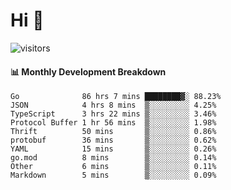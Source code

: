 # Hi 👋
 
![visitors](https://visitor-badge.glitch.me/badge?page_id=sorcererxw.sorcererx)

#### 📊 Monthly Development Breakdown

<!--START_SECTION:waka-->
```text
Go              86 hrs 7 mins ████████▓░ 88.23%
JSON            4 hrs 8 mins  ▒░░░░░░░░░ 4.25%
TypeScript      3 hrs 22 mins ▒░░░░░░░░░ 3.46%
Protocol Buffer 1 hr 56 mins  ▒░░░░░░░░░ 1.98%
Thrift          50 mins       ▒░░░░░░░░░ 0.86%
protobuf        36 mins       ▒░░░░░░░░░ 0.62%
YAML            15 mins       ▒░░░░░░░░░ 0.26%
go.mod          8 mins        ▒░░░░░░░░░ 0.14%
Other           6 mins        ▒░░░░░░░░░ 0.11%
Markdown        5 mins        ▒░░░░░░░░░ 0.09%
```
<!--END_SECTION:waka-->
